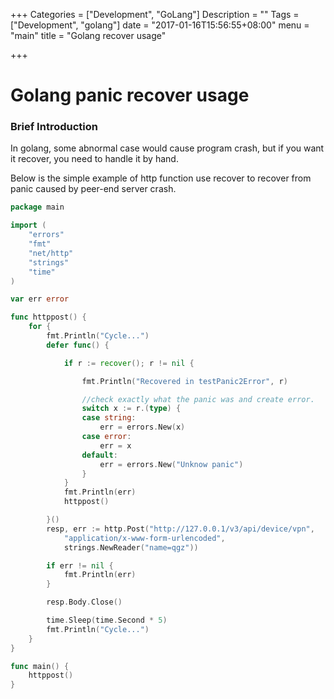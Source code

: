 +++
Categories = ["Development", "GoLang"]
Description = ""
Tags = ["Development", "golang"]
date = "2017-01-16T15:56:55+08:00"
menu = "main"
title = "Golang recover usage"

+++

# Golang panic recover usage

### Brief Introduction
In golang, some abnormal case would cause program crash, but if you want it recover, you need to handle it by hand.

Below is the simple example of http function use recover to recover from panic caused by peer-end server crash.

```go
package main

import (
    "errors"
    "fmt"
    "net/http"
    "strings"
    "time"
)

var err error

func httppost() {
    for {
        fmt.Println("Cycle...")
        defer func() {

            if r := recover(); r != nil {

                fmt.Println("Recovered in testPanic2Error", r)

                //check exactly what the panic was and create error.
                switch x := r.(type) {
                case string:
                    err = errors.New(x)
                case error:
                    err = x
                default:
                    err = errors.New("Unknow panic")
                }
            }
            fmt.Println(err)
            httppost()

        }()
        resp, err := http.Post("http://127.0.0.1/v3/api/device/vpn",
            "application/x-www-form-urlencoded",
            strings.NewReader("name=qgz"))

        if err != nil {
            fmt.Println(err)
        }

        resp.Body.Close()

        time.Sleep(time.Second * 5)
        fmt.Println("Cycle...")
    }
}

func main() {
    httppost()
}

```

